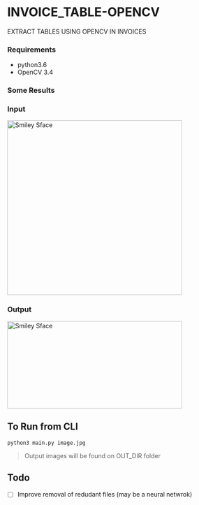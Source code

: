 # INVOICE_TABLE-OPENCV
EXTRACT TABLES USING OPENCV  IN INVOICES


### Requirements 
 - python3.6
 - OpenCV 3.4

### Some Results
### Input
<img src=https://github.com/anish9/INVOICE_TABLE-OPENCV/blob/master/OUT_DIR/A2.jpg alt="Smiley Sface" height="400" width="400">

### Output
<img src=https://github.com/anish9/INVOICE_TABLE-OPENCV/blob/master/OUT_DIR/0c.jpg alt="Smiley Sface" height="200" width="400">

## To Run from CLI
```
python3 main.py image.jpg

```
>  Output images will be found on OUT_DIR folder


 ## Todo
- [ ] Improve removal of redudant files (may be a neural netwrok)

